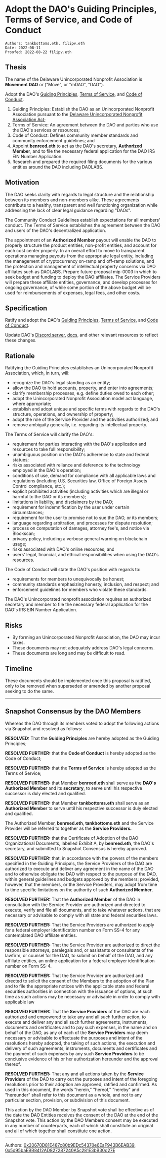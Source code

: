 # Adopt the DAO's Guiding Principles, Terms of Service, and Code of Conduct

```
Authors: tankbottoms.eth, filipv.eth
Date: 2022-08-11
Proofed: 2022-08-22 filipv.eth
```

## Thesis

The name of the Delaware Unincorporated Nonprofit Association is **Movement DAO** or ("Move", or "mDAO", "DAO").

Adopt the DAO's [Guiding Principles](https://gov.move.xyz/dao/legal/guiding-principles), [Terms of Service](https://gov.move.xyz/dao/legal/tos), and [Code of Conduct](https://gov.move.xyz/dao/resources/code-of-conduct).

1. Guiding Principles: Establish the DAO as an Unincorporated Nonprofit Association pursuant to the [Delaware Unincorporated Nonprofit Association Act](https://delcode.delaware.gov/title6/c019/index.html);
2. Terms of Service: An agreement between the DAO and parties who use the DAO's services or resources;
3. Code of Conduct: Defines community member standards and community enforcement guidelines; and
4. Appoint **benreed.eth** to act as the DAO's secretary, **Authorized Member**, and to file the necessary federal application for the DAO IRS EIN Number Application.
5. Research and prepared the required filing documents for the various entities around the DAO including DAOLABS.

## Motivation

The DAO seeks clarity with regards to legal structure and the relationship between its members and non-members alike. These agreements contribute to a healthy, transparent and well functioning organization while addressing the lack of clear legal guidance regarding "DAOs".

The Community Conduct Guidelines establish expectations for all members' conduct. The Terms of Service establishes the agreement between the DAO and users of the DAO's decentralized application.

The appointment of an **Authorized Member** payout will enable the DAO to properly structure the product entities, non-profit entities, and account for each cost center properly. In an overall effort to move to transparent operations managing payouts from the appropriate legal entity, including the management of cryptocurrency on-ramp and off-ramp solutions, and the protection and management of intellectual property concerns via DAO affiliates such as DAOLABS. Prepare future proposal mip-0003 in which to seek budget and funding to deploy the DAO affiliates. The Service Providers will prepare these affiliate entities, governance, and develop processes for ongoing governance, of while some portion of the above budget will be used for reimbursements of expenses, legal fees, and other costs.

## Specification

Ratify and adopt the DAO's [Guiding Principles](https://gov.move.xyz/dao/legal/guiding-principles), [Terms of Service](https://gov.move.xyz/dao/legal/tos), and [Code of Conduct](https://gov.move.xyz/dao/resources/code-of-conduct).

Update DAO's [Discord server](https://discord.gg/movexyz), [docs](https://gov.move.xyz), and other relevant resources to reflect these changes.

## Rationale

Ratifying the Guiding Principles establishes an Unincorporated Nonprofit Association, which, in turn, will:

- recognize the DAO's legal standing as an entity;
- allow the DAO to hold accounts, property, and enter into agreements;
- clarify membership processes, e.g. define duties owed to each other;
- adopt the Unincorporated Nonprofit Association model act language, where appropriate;
- establish and adopt unique and specific terms with regards to the DAO's structure, operations, and ownership of property;
- adopt the role of the Service Provider and the activities authorized; and
- remove ambiguity generally, i.e. regarding its intellectual property.

The Terms of Service will clarify the DAO's:

- requirement for parties interacting with the DAO's application and resources to take full responsibility;
- unambiguous position on the DAO's adherence to state and federal statues;
- risks associated with reliance and deference to the technology employed in the DAO's operation;
- conditions of use, demand for compliance with all applicable laws and regulations (including U.S. Securities law, Office of Foreign Assets Control compliance, etc.);
- explicit prohibited activities (including activities which are illegal or harmful to the DAO or its members);
- limitations in liability, and disclaimers by the DAO;
- requirement for indemnification by the user under certain circumstances;
- requirement for the user to promise not to sue the DAO, or its members;
- language regarding arbitration, and processes for dispute resolution;
- process on computation of damages, attorney fee's, and notice via Blockscan;
- privacy policy, including a verbose general warning on blockchain usage;
- risks associated with DAO's online resources; and
- users' legal, financial, and ethical responsibilities when using the DAO's resources.

The Code of Conduct will state the DAO's position with regards to:

- requirements for members to unequivocally be honest;
- community standards emphasizing honesty, inclusion, and respect; and
- enforcement guidelines for members who violate these standards.

The DAO's Unincorporated nonprofit association requires an authorized secretary and member to file the necessary federal application for the DAO's IRS EIN Number Application.

## Risks

- By forming an Unincorporated Nonprofit Association, the DAO may incur taxes.
- These documents may not adequately address DAO's legal concerns.
- These documents are long and may be difficult to read.

## Timeline

These documents should be implemented once this proposal is ratified, only to be removed when superseded or amended by another proposal seeking to do the same.

---

## Snapshot Consensus by the DAO Members

Whereas the DAO through its members voted to adopt the following actions via Snapshot and resolved as follows:

**RESOLVED:** That the **Guiding Principles** are hereby adopted as the Guiding Principles;

**RESOLVED FURTHER:** that the **Code of Conduct** is hereby adopted as the Code of Conduct;

**RESOLVED FURTHER:** that the **Terms of Service** is hereby adopted as the Terms of Service;

**RESOLVED FURTHER:** that Member **benreed.eth** shall serve as the **DAO's Authorized Member** and its **secretary**, to serve until his respective successor is duly elected and qualified.

**RESOLVED FURTHER:** that Member **tankbottoms.eth** shall serve as an **Authorized Member** to serve until his respective successor is duly elected and qualified.

The Authorized Member, **benreed.eth**, **tankbottoms.eth** and the Service Provider will be referred to together as the **Service Providers.**

**RESOLVED FURTHER:** that the Certificate of Adoption of the DAO Organizational Documents, labelled Exhibit A, by **benreed.eth**, the DAO's secretary, and submitted to Snapshot Consensus is hereby approved.

**RESOLVED FURTHER:** that, in accordance with the powers of the members specified in the Guiding Principals, the Service Providers of the DAO are authorized to execute and deliver any agreement in the name of the DAO and to otherwise obligate the DAO with respect to the purpose of the DAO, within general guidelines and budgets approved by the members; provided, however, that the members, or the Service Providers, may adopt from time to time specific limitations on the authority of such **Authorized Member**.

**RESOLVED FURTHER:** That the **Authorized Member** of the DAO in consultation with the Service Provider are authorized and directed to execute, verify and file all documents, and to take whatever actions, that are necessary or advisable to comply with all state and federal securities laws.

**RESOLVED FURTHER:** That the Service Providers are authorized to apply for a federal employer identification number on Form SS-4 for any contemplated DAO affiliate entities.

**RESOLVED FURTHER:** That the Service Provider are authorized to direct the responsible attorneys, paralegals and, or assistants or consultants of the lawfirm, or counsel for the DAO, to submit on behalf of the DAO, and any affiliate entities, an online application for a federal employer identification number on Form SS-4.

**RESOLVED FURTHER:** That the Service Provider are authorized and directed to solicit the consent of the Members to the adoption of the Plan and to file the appropriate notices with the applicable state and federal securities authorities in connection with the issuance of options, at such time as such actions may be necessary or advisable in order to comply with applicable law

**RESOLVED FURTHER:** That the **Service Providers** of the DAO are each authorized and empowered to take any and all such further action, to execute and deliver any and all such further agreements, instruments, documents and certificates and to pay such expenses, in the name and on behalf of the DAO, as any of each of the **Service Providers** may deem necessary or advisable to effectuate the purposes and intent of the resolutions hereby adopted, the taking of such actions, the execution and delivery of such agreements, instruments, documents and certificates and the payment of such expenses by any such **Service Providers** to be conclusive evidence of his or her authorization hereunder and the approval thereof.

**RESOLVED FURTHER:** That any and all actions taken by the **Service Providers** of the DAO to carry out the purposes and intent of the foregoing resolutions prior to their adoption are approved, ratified and confirmed. As used in this document, the words "herein," "hereof," "hereby" and "hereunder" shall refer to this document as a whole, and not to any particular section, provision, or subdivision of this document.

This action by the DAO Member by Snapshot vote shall be effective as of the date the DAO Entities receives the consent of the DAO at the end of the Snapshot vote. This action by the DAO Members consent may be executed in any number of counterparts, each of which shall constitute an original and all of which together shall constitute one action.

---

Authors: [0x30670D81E487c80b9EDc54370e6EaF943B6EAB39](https://etherscan.io/address/0x30670d81e487c80b9edc54370e6eaf943b6eab39), [0x5d95baEBB8412AD827287240A5c281E3bB30d27E](https://etherscan.io/address/0x5d95baEBB8412AD827287240A5c281E3bB30d27E)
